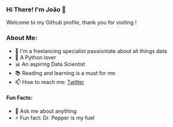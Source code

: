 ###  Hi There! I'm João 👋

Welcome to my Github profile, thank you for visiting !

### About Me:


* 🔭 I'm a freelancing specialist passiontate about all things data
* 🐍 A Python lover
* 📊 An aspiring Data Scientist
* 📚 Reading and learning is a must for me
* 📫 How to reach me: [Twitter](https://www.twitter.com/jo_grammer)

#### Fun Facts:

* 💬 Ask me about anything
* ⚡ Fun fact: Dr. Pepper is my fuel 

<!--
**jo-grammer/jo-grammer** is a ✨ _special_ ✨ repository because its `README.md` (this file) appears on your GitHub profile.
